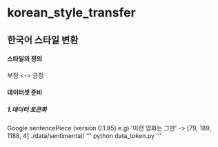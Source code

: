 # korean_style_transfer

## 한국어 스타일 변환


#### 스타일의 정의 
부정 <-> 긍정

#### 데이터셋 준비
##### 1.데이터 토큰화
Google sentencePiece (version 0.1.85)
e.g) '이런 영화는 그만' -> [79, 189, 1188, 4]
./data/sentimental/
'''
python data_token.py
'''
